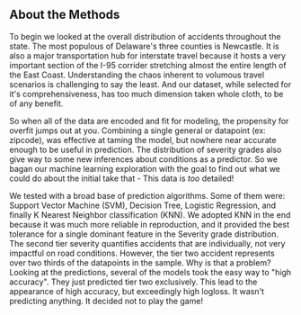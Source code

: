 ## About the Methods
<p>
To begin we looked at the overall distribution of accidents throughout the state. The most populous of Delaware's three counties is Newcastle. It is also a major transportation hub for interstate travel because it hosts a very important section of the I-95 corrider stretching almost the entire length of the East Coast. Understanding the chaos
inherent to volumous travel scenarios is challenging to say the least. And our dataset, while selected for it's comprehensiveness, has too much dimension taken whole cloth, to be of any benefit. <br>

So when all of the data are encoded and fit for modeling, the propensity for overfit jumps out at you. Combining a single general or datapoint (ex: zipcode), was effective at taming the model, but nowhere near accurate enough to be useful in prediction. The distribution of severity grades also give way to some new inferences about conditions as a predictor. So we bagan our machine learning exploration with the goal to find out what we could do about the initial take that - This data is <em>too</em> detailed!<br>
 
We tested with a broad base of prediction algorithms. Some of them were: Support Vector Machine (SVM), Decision Tree, Logistic Regression, and finally K Nearest Neighbor classification (KNN). We adopted KNN in the end because it was much more reliable in reproduction, and it provided the best tolerance for a single dominant feature in the Severity grade distribution. The second tier severity quantifies accidents that are individually, not very impactful on road conditions. However, the tier two accident represents over two thirds of the datapoints in the sample. Why is that a problem? Looking at the predictions, several of the models took the easy way to "high accuracy". They just predicted tier two exclusively. This lead to the appearance of high accuracy, but exceedingly high logloss. It wasn't predicting anything. It decided not to play the game! <br>
 
 
</p>
